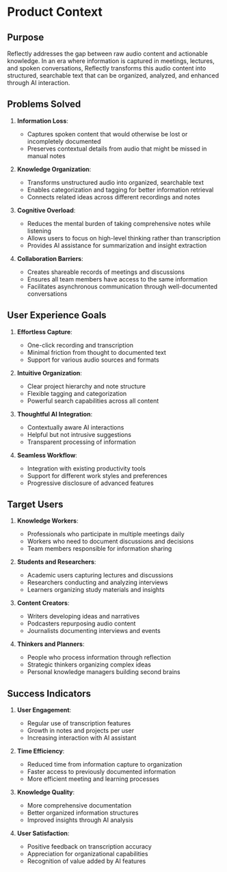 # Product Context

## Purpose
Reflectly addresses the gap between raw audio content and actionable knowledge. In an era where information is captured in meetings, lectures, and spoken conversations, Reflectly transforms this audio content into structured, searchable text that can be organized, analyzed, and enhanced through AI interaction.

## Problems Solved

1. **Information Loss**: 
   - Captures spoken content that would otherwise be lost or incompletely documented
   - Preserves contextual details from audio that might be missed in manual notes

2. **Knowledge Organization**: 
   - Transforms unstructured audio into organized, searchable text
   - Enables categorization and tagging for better information retrieval
   - Connects related ideas across different recordings and notes

3. **Cognitive Overload**: 
   - Reduces the mental burden of taking comprehensive notes while listening
   - Allows users to focus on high-level thinking rather than transcription
   - Provides AI assistance for summarization and insight extraction

4. **Collaboration Barriers**: 
   - Creates shareable records of meetings and discussions
   - Ensures all team members have access to the same information
   - Facilitates asynchronous communication through well-documented conversations

## User Experience Goals

1. **Effortless Capture**: 
   - One-click recording and transcription
   - Minimal friction from thought to documented text
   - Support for various audio sources and formats

2. **Intuitive Organization**: 
   - Clear project hierarchy and note structure
   - Flexible tagging and categorization
   - Powerful search capabilities across all content

3. **Thoughtful AI Integration**: 
   - Contextually aware AI interactions
   - Helpful but not intrusive suggestions
   - Transparent processing of information

4. **Seamless Workflow**: 
   - Integration with existing productivity tools
   - Support for different work styles and preferences
   - Progressive disclosure of advanced features

## Target Users

1. **Knowledge Workers**: 
   - Professionals who participate in multiple meetings daily
   - Workers who need to document discussions and decisions
   - Team members responsible for information sharing

2. **Students and Researchers**: 
   - Academic users capturing lectures and discussions
   - Researchers conducting and analyzing interviews
   - Learners organizing study materials and insights

3. **Content Creators**: 
   - Writers developing ideas and narratives
   - Podcasters repurposing audio content
   - Journalists documenting interviews and events

4. **Thinkers and Planners**: 
   - People who process information through reflection
   - Strategic thinkers organizing complex ideas
   - Personal knowledge managers building second brains

## Success Indicators

1. **User Engagement**: 
   - Regular use of transcription features
   - Growth in notes and projects per user
   - Increasing interaction with AI assistant

2. **Time Efficiency**: 
   - Reduced time from information capture to organization
   - Faster access to previously documented information
   - More efficient meeting and learning processes

3. **Knowledge Quality**: 
   - More comprehensive documentation
   - Better organized information structures
   - Improved insights through AI analysis

4. **User Satisfaction**: 
   - Positive feedback on transcription accuracy
   - Appreciation for organizational capabilities
   - Recognition of value added by AI features 